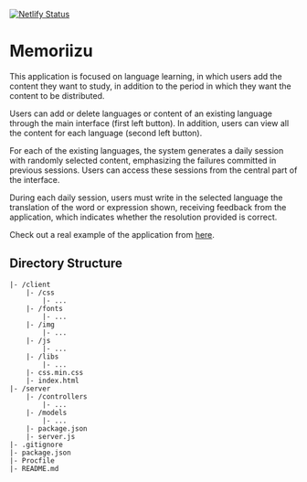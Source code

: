 [![Netlify Status](https://api.netlify.com/api/v1/badges/9ab7dd07-71e2-4cdc-adcd-f536bb48c74f/deploy-status)](https://app.netlify.com/sites/memoriizu/deploys)

# Memoriizu
This application is focused on language learning, in which users add the content they want to study, in addition to the period in which they want the content to be distributed.

Users can add or delete languages or content of an existing language through the main interface (first left button). In addition, users can view all the content for each language (second left button).

For each of the existing languages, the system generates a daily session with randomly selected content, emphasizing the failures committed in previous sessions. Users can access these sessions from the central part of the interface.

During each daily session, users must write in the selected language the translation of the word or expression shown, receiving feedback from the application, which indicates whether the resolution provided is correct.

Check out a real example of the application from [here](https://memoriizu.chema22r.com).

## Directory Structure
```
|- /client
    |- /css
        |- ...
    |- /fonts
        |- ...
    |- /img
        |- ...
    |- /js
        |- ...
    |- /libs
        |- ...
    |- css.min.css
    |- index.html
|- /server
    |- /controllers
        |- ...
    |- /models
        |- ...
    |- package.json
    |- server.js
|- .gitignore
|- package.json
|- Procfile
|- README.md
```
